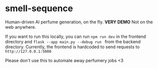 # smell-sequence
Human-driven AI perfume generation, on the fly.
**VERY DEMO**
Not on the web anywhere. 

If you want to run this locally, you can run `npm run dev` in the frontend directory and `flask --app main.py --debug run
` from the backend directory. Currently, the frontend is hardcoded to send requests to `http://127.0.0.1:5000`

Please don't use this to automate away perfumery jobs <3
